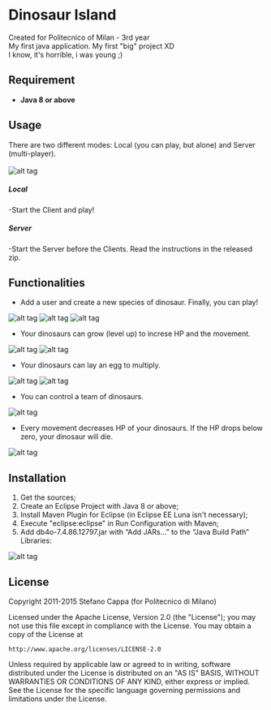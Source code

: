 # Dinosaur Island
Created for Politecnico of Milan - 3rd year <br>
My first java application. My first "big" project XD <br>
I know, it's horrible, i was young ;)


## Requirement
- **Java 8 or above**


## Usage

There are two different modes: Local (you can play, but alone) and Server (multi-player). 
<br><br>
![alt tag](http://www.stefanocappa.it/publicfiles/Github_repositories_images/DinosaurIsland/1-home.png)
<br>
##### Local
-Start the Client and play!
 <br>
##### Server
-Start the Server before the Clients. Read the instructions in the released zip.
 <br>


## Functionalities

- Add a user and create a new species of dinosaur. Finally, you can play!

![alt tag](http://www.stefanocappa.it/publicfiles/Github_repositories_images/DinosaurIsland/2-user.png)
![alt tag](http://www.stefanocappa.it/publicfiles/Github_repositories_images/DinosaurIsland/3-create-speces.png)
![alt tag](http://www.stefanocappa.it/publicfiles/Github_repositories_images/DinosaurIsland/4-dino.png)

- Your dinosaurs can grow (level up) to increse HP and the movement.

![alt tag](http://www.stefanocappa.it/publicfiles/Github_repositories_images/DinosaurIsland/5-dino-crescita.png)
![alt tag](http://www.stefanocappa.it/publicfiles/Github_repositories_images/DinosaurIsland/6-dino-cresciuto.png)

- Your dinosaurs can lay an egg to multiply.

![alt tag](http://www.stefanocappa.it/publicfiles/Github_repositories_images/DinosaurIsland/7-dino-nascita.png)
![alt tag](http://www.stefanocappa.it/publicfiles/Github_repositories_images/DinosaurIsland/8-dino-nato.png)

- You can control a team of dinosaurs.

![alt tag](http://www.stefanocappa.it/publicfiles/Github_repositories_images/DinosaurIsland/9-scelgi-dino.png)

- Every movement decreases HP of your dinosaurs. If the HP drops below zero, your dinosaur will die.

![alt tag](http://www.stefanocappa.it/publicfiles/Github_repositories_images/DinosaurIsland/10-dino-morto.png)


## Installation

1. Get the sources;
2. Create an Eclipse Project with Java 8 or above;
3. Install Maven Plugin for Eclipse (in Eclipse EE Luna isn't necessary);
4. Execute "eclipse:eclipse" in Run Configuration with Maven;
5. Add db4o-7.4.86.12797.jar with “Add JARs…” to the “Java Build Path” Libraries:

![alt tag](http://www.stefanocappa.it/publicfiles/Github_repositories_images/DinosaurIsland/11-scelta-db4o.png)


## License

Copyright 2011-2015 Stefano Cappa (for Politecnico di Milano)

Licensed under the Apache License, Version 2.0 (the "License");
you may not use this file except in compliance with the License.
You may obtain a copy of the License at

    http://www.apache.org/licenses/LICENSE-2.0

Unless required by applicable law or agreed to in writing, software
distributed under the License is distributed on an "AS IS" BASIS,
WITHOUT WARRANTIES OR CONDITIONS OF ANY KIND, either express or implied.
See the License for the specific language governing permissions and
limitations under the License.
